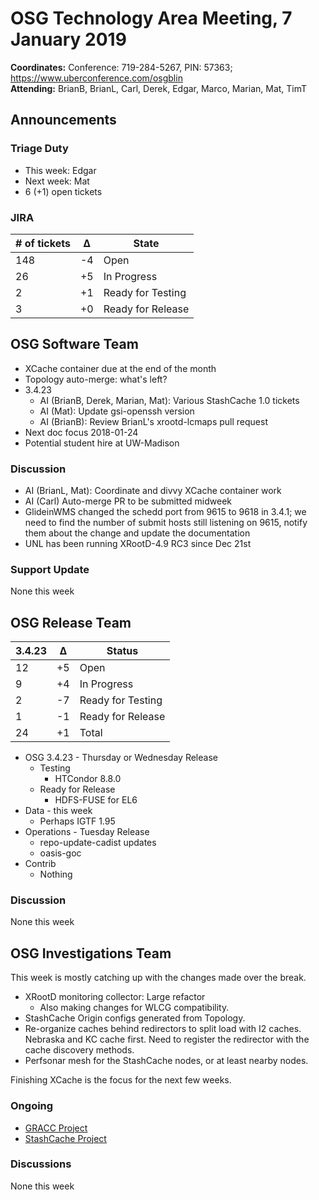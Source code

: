 # OSG Technology Area Meeting,  7 January 2019

**Coordinates:** Conference: 719-284-5267, PIN: 57363; <https://www.uberconference.com/osgblin>  
**Attending:** BrianB, BrianL, Carl, Derek, Edgar, Marco, Marian, Mat, TimT


## Announcements


### Triage Duty

-   This week: Edgar
-   Next week: Mat
-   6 (+1) open tickets


### JIRA

| # of tickets | &Delta; | State             |
|------------ |------- |----------------- |
| 148          | -4      | Open              |
| 26           | +5      | In Progress       |
| 2            | +1      | Ready for Testing |
| 3            | +0      | Ready for Release |


## OSG Software Team

-   XCache container due at the end of the month
-   Topology auto-merge: what's left?
-   3.4.23  
    -   AI (BrianB, Derek, Marian, Mat): Various StashCache 1.0 tickets
    -   AI (Mat): Update gsi-openssh version
    - AI (BrianB): Review BrianL's xrootd-lcmaps pull request
-   Next doc focus 2018-01-24
-   Potential student hire at UW-Madison


### Discussion

-   AI (BrianL, Mat): Coordinate and divvy XCache container work
-   AI (Carl) Auto-merge PR to be submitted midweek
-   GlideinWMS changed the schedd port from 9615 to 9618 in 3.4.1; we need to find the number of submit hosts still listening on 9615, notify them about the change and update the documentation
-   UNL has been running XRootD-4.9 RC3 since Dec 21st


### Support Update

None this week  


## OSG Release Team

| 3.4.23 | &Delta; | Status            |
|------ |------- |----------------- |
| 12     | +5      | Open              |
| 9      | +4      | In Progress       |
| 2      | -7      | Ready for Testing |
| 1      | -1      | Ready for Release |
| 24     | +1      | Total             |

-   OSG 3.4.23 - Thursday or Wednesday Release
    -   Testing  
        -   HTCondor 8.8.0
    -   Ready for Release  
        -   HDFS-FUSE for EL6
-   Data - this week
    -   Perhaps IGTF 1.95
-   Operations - Tuesday Release
    -   repo-update-cadist updates
    -   oasis-goc
-   Contrib  
    -   Nothing


### Discussion

None this week  


## OSG Investigations Team

This week is mostly catching up with the changes made over the break.

-   XRootD monitoring collector: Large refactor
    -   Also making changes for WLCG compatibility.
-   StashCache Origin configs generated from Topology.
-   Re-organize caches behind redirectors to split load with I2 caches. Nebraska and KC cache first. Need to register the redirector with the cache discovery methods.
-   Perfsonar mesh for the StashCache nodes, or at least nearby nodes.

Finishing XCache is the focus for the next few weeks.


### Ongoing

-   [GRACC Project](https://opensciencegrid.atlassian.net/projects/GRACC)
-   [StashCache Project](http://opensciencegrid.org/docs/data/stashcache/overview/)


### Discussions

None this week

